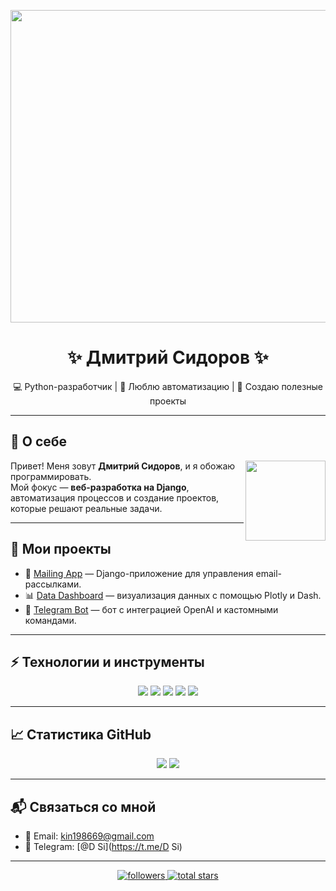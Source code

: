 <p align="center">
  <img src="https://user-images.githubusercontent.com/74038190/225813708-98b745f2-7d22-48cf-9150-083f1b00d6c9.gif" width="1400" height="500">
</p>

<h1 align="center">✨ Дмитрий Сидоров ✨</h1>

<p align="center">
  💻 Python-разработчик | 🧠 Люблю автоматизацию | 🚀 Создаю полезные проекты
</p>

---

## 👋 О себе

<img align="right" width="128" height="128" src="https://user-images.githubusercontent.com/74038190/218265814-3084a4ba-809c-4135-afc0-8685d0f634b3.gif">

Привет! Меня зовут **Дмитрий Сидоров**, и я обожаю программировать.  
Мой фокус — **веб-разработка на Django**, автоматизация процессов и создание проектов, которые решают реальные задачи.

---

## 🚀 Мои проекты

- 🎯 [Mailing App](https://github.com/SidorovDmitry/Python_Project_5) — Django-приложение для управления email-рассылками.
- 📊 [Data Dashboard](https://github.com/Dmitry-Sidorov/DataDashboard) — визуализация данных с помощью Plotly и Dash.
- 🤖 [Telegram Bot](https://github.com/Dmitry-Sidorov/TelegramBot) — бот с интеграцией OpenAI и кастомными командами.

---

## ⚡ Технологии и инструменты

<p align="center">
  <img src="https://img.shields.io/badge/Python-3776AB?style=for-the-badge&logo=python&logoColor=white"/>
  <img src="https://img.shields.io/badge/Django-092E20?style=for-the-badge&logo=django&logoColor=white"/>
  <img src="https://img.shields.io/badge/PostgreSQL-316192?style=for-the-badge&logo=postgresql&logoColor=white"/>
  <img src="https://img.shields.io/badge/Redis-DC382D?style=for-the-badge&logo=redis&logoColor=white"/>
  <img src="https://img.shields.io/badge/GitHub-181717?style=for-the-badge&logo=github&logoColor=white"/>
</p>

---

## 📈 Статистика GitHub

<p align="center">
  <img src="http://github-profile-summary-cards.vercel.app/api/cards/profile-details?username=Dmitry-Sidorov&theme=tokyonight">
  <img src="https://github-readme-stats.vercel.app/api/top-langs/?username=Dmitry-Sidorov&layout=compact&theme=tokyonight">
</p>

---

## 📬 Связаться со мной

- 📧 Email: kin198669@gmail.com  
- 💬 Telegram: [@D Si](https://t.me/D Si)  

---

<div align="center">
  <a href="https://github.com/Dmitry-Sidorov?tab=followers">
    <img alt="followers" title="Подписаться на GitHub" src="https://custom-icon-badges.demolab.com/github/followers/Dmitry-Sidorov?color=236ad3&labelColor=1155ba&style=for-the-badge&logo=person-add&label=Follow&logoColor=white"/>
  </a>
  <a href="https://github.com/Dmitry-Sidorov?tab=repositories&sort=stargazers">
    <img alt="total stars" title="Звезды на GitHub" src="https://custom-icon-badges.demolab.com/github/stars/Dmitry-Sidorov?color=55960c&style=for-the-badge&labelColor=488207&logo=star"/>
  </a>
</div>
